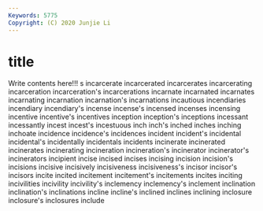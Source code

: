 ```yaml
---
Keywords: 5775
Copyright: (C) 2020 Junjie Li
---
```


# title

Write contents here!!!
s 
incarcerate 
incarcerated 
incarcerates 
incarcerating
incarceration 
incarceration's 
incarcerations 
incarnate 
incarnated 
incarnates 
incarnating 
incarnation 
incarnation's 
incarnations
incautious 
incendiaries 
incendiary 
incendiary's 
incense 
incense's 
incensed 
incenses 
incensing 
incentive
incentive's 
incentives 
inception 
inception's 
inceptions 
incessant 
incessantly 
incest 
incest's 
incestuous
inch 
inch's 
inched 
inches 
inching 
inchoate 
incidence 
incidence's 
incidences 
incident
incident's 
incidental 
incidental's 
incidentally 
incidentals 
incidents 
incinerate 
incinerated 
incinerates 
incinerating
incineration 
incineration's 
incinerator 
incinerator's 
incinerators 
incipient 
incise 
incised 
incises 
incising
incision 
incision's 
incisions 
incisive 
incisively 
incisiveness 
incisiveness's 
incisor 
incisor's 
incisors
incite 
incited 
incitement 
incitement's 
incitements 
incites 
inciting 
incivilities 
incivility 
incivility's
inclemency 
inclemency's 
inclement 
inclination 
inclination's 
inclinations 
incline 
incline's 
inclined 
inclines
inclining 
inclosure 
inclosure's 
inclosures 
include 
